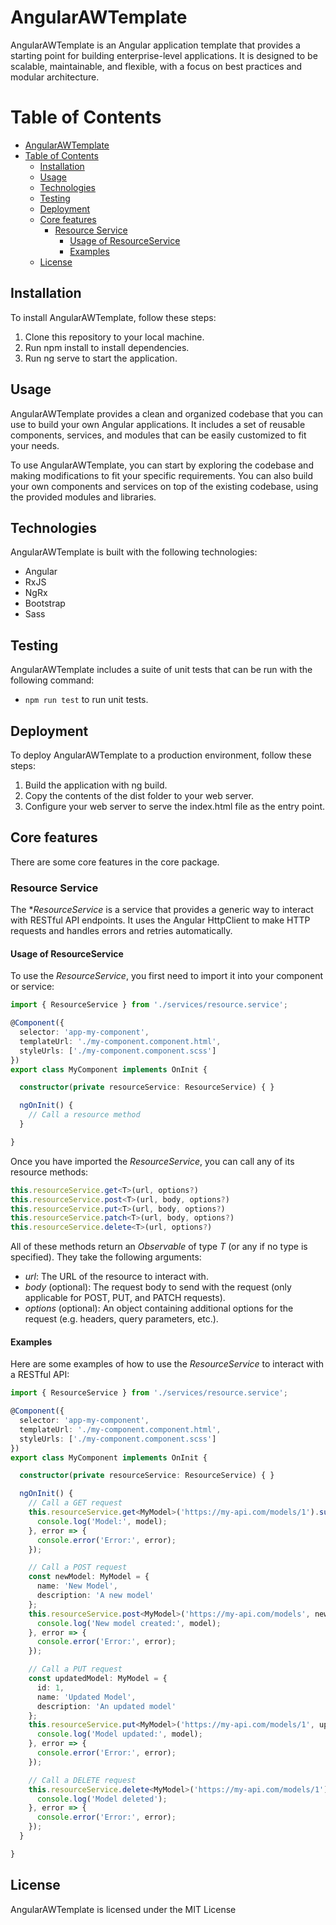
# AngularAWTemplate

AngularAWTemplate is an Angular application template that provides a starting point for building enterprise-level applications. It is designed to be scalable, maintainable, and flexible, with a focus on best practices and modular architecture.

# Table of Contents
- [AngularAWTemplate](#angularawtemplate)
- [Table of Contents](#table-of-contents)
  - [Installation](#installation)
  - [Usage](#usage)
  - [Technologies](#technologies)
  - [Testing](#testing)
  - [Deployment](#deployment)
  - [Core features](#core-features)
    - [Resource Service](#resource-service)
      - [Usage of ResourceService](#usage-of-resourceservice)
      - [Examples](#examples)
  - [License](#license)


## Installation
To install AngularAWTemplate, follow these steps:

1. Clone this repository to your local machine.
2. Run npm install to install dependencies.
3. Run ng serve to start the application.

## Usage
AngularAWTemplate provides a clean and organized codebase that you can use to build your own Angular applications. It includes a set of reusable components, services, and modules that can be easily customized to fit your needs.

To use AngularAWTemplate, you can start by exploring the codebase and making modifications to fit your specific requirements. You can also build your own components and services on top of the existing codebase, using the provided modules and libraries.

## Technologies
AngularAWTemplate is built with the following technologies:

- Angular
- RxJS
- NgRx
- Bootstrap
- Sass

## Testing
AngularAWTemplate includes a suite of unit tests that can be run with the following command:

- `npm run test` to run unit tests.

## Deployment
To deploy AngularAWTemplate to a production environment, follow these steps:

1. Build the application with ng build.
2. Copy the contents of the dist folder to your web server.
3. Configure your web server to serve the index.html file as the entry point.

## Core features

There are some core features in the core package.
### Resource Service
The **ResourceService* is a service that provides a generic way to interact with RESTful API endpoints. It uses the Angular HttpClient to make HTTP requests and handles errors and retries automatically.
#### Usage of ResourceService
To use the *ResourceService*, you first need to import it into your component or service:
```typescript
import { ResourceService } from './services/resource.service';

@Component({
  selector: 'app-my-component',
  templateUrl: './my-component.component.html',
  styleUrls: ['./my-component.component.scss']
})
export class MyComponent implements OnInit {

  constructor(private resourceService: ResourceService) { }

  ngOnInit() {
    // Call a resource method
  }

}

```
Once you have imported the *ResourceService*, you can call any of its resource methods:
```typescript
this.resourceService.get<T>(url, options?)
this.resourceService.post<T>(url, body, options?)
this.resourceService.put<T>(url, body, options?)
this.resourceService.patch<T>(url, body, options?)
this.resourceService.delete<T>(url, options?)

```
All of these methods return an *Observable* of type *T* (or any if no type is specified). They take the following arguments:

- *url*: The URL of the resource to interact with.
- *body* (optional): The request body to send with the request (only applicable for POST, PUT, and PATCH requests).
- *options* (optional): An object containing additional options for the request (e.g. headers, query parameters, etc.).

#### Examples
Here are some examples of how to use the *ResourceService* to interact with a RESTful API:
```typescript
import { ResourceService } from './services/resource.service';

@Component({
  selector: 'app-my-component',
  templateUrl: './my-component.component.html',
  styleUrls: ['./my-component.component.scss']
})
export class MyComponent implements OnInit {

  constructor(private resourceService: ResourceService) { }

  ngOnInit() {
    // Call a GET request
    this.resourceService.get<MyModel>('https://my-api.com/models/1').subscribe(model => {
      console.log('Model:', model);
    }, error => {
      console.error('Error:', error);
    });

    // Call a POST request
    const newModel: MyModel = {
      name: 'New Model',
      description: 'A new model'
    };
    this.resourceService.post<MyModel>('https://my-api.com/models', newModel).subscribe(model => {
      console.log('New model created:', model);
    }, error => {
      console.error('Error:', error);
    });

    // Call a PUT request
    const updatedModel: MyModel = {
      id: 1,
      name: 'Updated Model',
      description: 'An updated model'
    };
    this.resourceService.put<MyModel>('https://my-api.com/models/1', updatedModel).subscribe(model => {
      console.log('Model updated:', model);
    }, error => {
      console.error('Error:', error);
    });

    // Call a DELETE request
    this.resourceService.delete<MyModel>('https://my-api.com/models/1').subscribe(() => {
      console.log('Model deleted');
    }, error => {
      console.error('Error:', error);
    });
  }

}
```

## License
AngularAWTemplate is licensed under the MIT License
